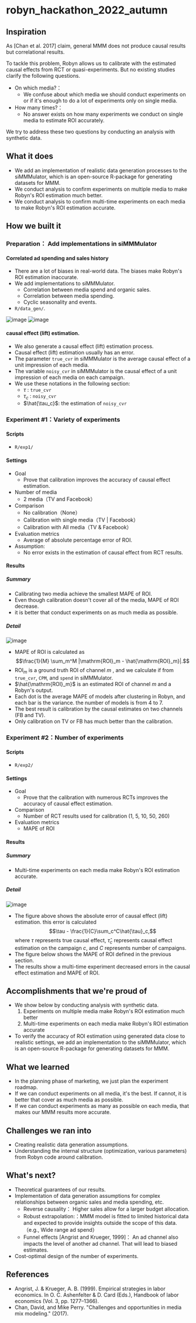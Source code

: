 # robyn_hackathon_2022_autumn

## Inspiration

As [Chan et al. 2017] claim, general MMM does not produce causal results but correlational results.

To tackle this problem, Robyn allows us to calibrate with the estimated causal effects from RCT or quasi-experiments. But no existing studies clarify the following questions.

- On which media?：
    - We confuse about which media we should conduct experiments on or if it's enough to do a lot of experiments only on single media.
- How many times?：
    - No answer exists on how many experiments we conduct on single media to estimate ROI accurately.

We try to address these two questions by conducting an analysis with synthetic data.

## What it does

- We add an implementation of realistic data generation processes to the siMMMulator, which is an open-source R-package for generating datasets for MMM.
- We conduct analysis to confirm experiments on multiple media to make Robyn's ROI estimation much better.
- We conduct analysis to confirm multi-time experiments on each media to make Robyn's ROI estimation accurate.


## How we built it

### Preparation： Add implementations in siMMMulator
#### Correlated ad spending and sales history
- There are a lot of biases in real-world data. The biases make Robyn's ROI estimation inaccurate.
- We add implementations to siMMMulator.
    - Correlation between media spend and organic sales.
    - Correlation between media spending.
    - Cyclic seasonality and events.
- `R/data_gen/`.

![image](https://user-images.githubusercontent.com/40241649/201340102-64a45ceb-7000-41dd-8ebb-36698ec68a6b.png)
![image](https://user-images.githubusercontent.com/40241649/201340149-720149e3-b795-4c85-add8-d08458885bcf.png)

#### causal effect (lift) estimation.
- We also generate a causal effect (lift) estimation process.
- Causal effect (lift) estimation usually has an error.
- The parameter `true_cvr` in siMMMulator is the average causal effect of a unit impression of each media.
- The variable `noisy_cvr` in siMMMulator is the causal effect of a unit impression of each media on each campaign.
- We use these notations in the following section:
    - $\tau$ : `true_cvr`
    - $\tau_c$  : `noisy_cvr`  
    - $\hat{\tau_c}$: the estimation of `noisy_cvr`

### Experiment #1：Variety of experiments
#### Scripts
- `R/exp1/`

#### Settings
- Goal
    - Prove that calibration improves the accuracy of causal effect estimation.
- Number of media
    - 2 media（TV and Facebook）
- Comparison
    - No calibration（None）
    - Calibration with single media（TV | Facebook）
    - Calibration with All media（TV & Facebook）
- Evaluation metrics
    - Average of absolute percentage error of ROI.
- Assumption:
    - No error exists in the estimation of causal effect from RCT results.

#### Results
##### Summary
- Calibrating two media achieve the smallest MAPE of ROI.
- Even though calibration doesn't cover all of the media, MAPE of ROI decrease.
- it is better that conduct experiments on as much media as possible.

##### Detail
![image](https://user-images.githubusercontent.com/40241649/201340234-5676808f-8de2-4d89-8fc6-c34effa4d1ce.png)
- MAPE of ROI is calculated as $$\frac{1}{M} \sum_m^M |\mathrm{ROI}_m - \hat{\mathrm{ROI}_m}|.$$
- $\mathrm{ROI}_m$ is a ground truth ROI of channel $m$ , and we calculate if from `true_cvr`, `CPM`, and `spend` in siMMMulator. 
- $\hat{\mathrm{ROI}_m}$ is an estimated ROI of channel $m$ and a Robyn's output.
- Each dot is the average MAPE of models after clustering in Robyn, and each bar is the variance. the number of models is from 4 to 7.
- The best result is calibration by the causal estimates on two channels (FB and TV).
- Only calibration on TV or FB has much better than the calibration.

### Experiment #2：Number of experiments
#### Scripts
- `R/exp2/`

#### Settings
- Goal
    - Prove that the calibration with numerous RCTs improves the accuracy of causal effect estimation.
- Comparison
    - Number of RCT results used for calibration (1, 5, 10, 50, 260)
- Evaluation metrics
    - MAPE of ROI

#### Results
##### Summary
- Multi-time experiments on each media make Robyn's ROI estimation accurate.


##### Detail
  
![image](https://user-images.githubusercontent.com/40241649/201340312-fb3c3145-4461-4316-a656-0500b6e9dbf2.png)

- The figure above shows the absolute error of causal effect (lift) estimation. this error is calculated $$\tau - \frac{1}{C}\sum_c^C\hat{\tau}_c,$$ where $\tau$ represents true causal effect, $\hat{\tau}_c$ represents causal effect estimation on the campaign $c$, and $C$ represents number of campaigns.
- The figure below shows the MAPE of ROI defined in the previous section.
- The results show a multi-time experiment decreased errors in the causal effect estimation and MAPE of ROI.


## Accomplishments that we're proud of

- We show below by conducting analysis with synthetic data.
  1. Experiments on multiple media make Robyn's ROI estimation much better
  2. Multi-time experiments on each media make Robyn's ROI estimation accurate
- To verify the accuracy of ROI estimation using generated data close to realistic settings,  we add an implementation to the siMMMulator, which is an open-source R-package for generating datasets for MMM.

## What we learned

- In the planning phase of marketing, we just plan the experiment roadmap.
- If we can conduct experiments on all media, it's the best. If cannot, it is better that cover as much media as possible.
- If we can conduct experiments as many as possible on each media, that makes our MMM results more accurate.

## Challenges we ran into

- Creating realistic data generation assumptions.
- Understanding the internal structure (optimization, various parameters) from Robyn code around calibration.

## What's next?

- Theoretical guarantees of our results.
- Implementation of data generation assumptions for complex relationships between organic sales and media spending, etc.
    - Reverse causality： Higher sales allow for a larger budget allocation.
    - Robust extrapolation:：MMM model is fitted to limited historical data and expected to provide insights outside the scope of this data. （e.g., Wide range ad spend）
    - Funnel effects [Angrist and Krueger, 1999]： An ad channel also impacts the level of another ad channel. That will lead to biased estimates.
- Cost-optimal design of the number of experiments.


## References
- Angrist, J. & Krueger, A. B. (1999). Empirical strategies in labor economics. In O. C. Ashenfelter & D. Card (Eds.), Handbook of labor economics (Vol. 3, pp. 1277–1366).
- Chan, David, and Mike Perry. "Challenges and opportunities in media mix modeling." (2017).
